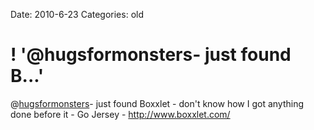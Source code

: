 Date: 2010-6-23
Categories: old

# ! '@hugsformonsters- just found B...'

@<a href="http://twitter.com/hugsformonsters" class="aktt_username">hugsformonsters</a>- just found Boxxlet - don't know how I got anything done before it - Go Jersey - <a href="http://www.boxxlet.com/" rel="nofollow">http://www.boxxlet.com/</a>
